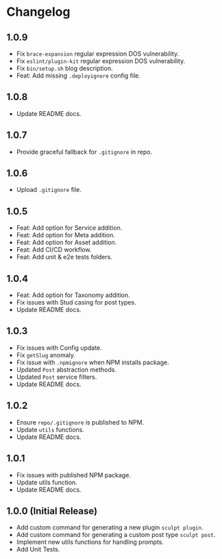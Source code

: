 # Changelog

## 1.0.9

- Fix `brace-expansion` regular expression DOS vulnerability.
- Fix `eslint/plugin-kit` regular expression DOS vulnerability.
- Fix `bin/setup.sh` blog description.
- Feat: Add missing `.deployignore` config file.

## 1.0.8

- Update README docs.

## 1.0.7

- Provide graceful fallback for `.gitignore` in repo.

## 1.0.6

- Upload `.gitignore` file.

## 1.0.5

- Feat: Add option for Service addition.
- Feat: Add option for Meta addition.
- Feat: Add option for Asset addition.
- Feat: Add CI/CD workflow.
- Feat: Add unit & e2e tests folders.

## 1.0.4

- Feat: Add option for Taxonomy addition.
- Fix issues with Stud casing for post types.
- Update README docs.

## 1.0.3

- Fix issues with Config update.
- Fix `getSlug` anomaly.
- Fix issue with `.npmignore` when NPM installs package.
- Updated `Post` abstraction methods.
- Updated `Post` service filters.
- Update README docs.

## 1.0.2

- Ensure `repo/.gitignore` is published to NPM.
- Update `utils` functions.
- Update README docs.

## 1.0.1

- Fix issues with published NPM package.
- Update utils function.
- Update README docs.

## 1.0.0 (Initial Release)

- Add custom command for generating a new plugin `sculpt plugin`.
- Add custom command for generating a custom post type `sculpt post`.
- Implement new utils functions for handling prompts.
- Add Unit Tests.
